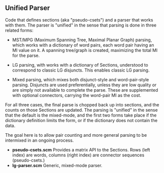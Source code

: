Unified Parser
--------------
Code that defines sections (aka "pseudo-csets") and a parser that
works with them. The parser is "unified" in the sense that parsing
is done in three related forms:

* MST/MPG (Maximum Spanning Tree, Maximal Planar Graph) parsing,
  which works with a dictionary of word pairs, each word pair having
  an MI value on it. A spanning tree/graph is created, maximizing the
  total MI for the parse.

* LG parsing, with works with a dictionary of Sections, understood to
  correspond to classic LG disjuncts. This enables classic LG parsing.

* Mixed parsing, which mixes both disjunct-style and word-pair-style
  parsing. Disjuncts are used preferentially, unless they are low
  quality or are simply not available to complete the parse. These are
  supplemented with optional connectors, carrying the word-pair MI as
  the cost.

For all three cases, the final parse is chopped back up into sections,
and the counts on those Sections are updated. The parsing is "unified"
in the sense that the default is the mixed-mode, and the first two forms
take place if the dictionary definition limits the form, or if the
dictionary does not contain the data.

The goal here is to allow pair counting and more general parsing to be
intermixed in an ongoing process.

* __pseudo-csets.scm__    Provides a matrix API to the Sections. Rows
                          (left index) are words, columns (right index)
                          are connector sequences (pseudo-csets.)
* __lg-parser.scm__       Generic, mixed-mode parser.
